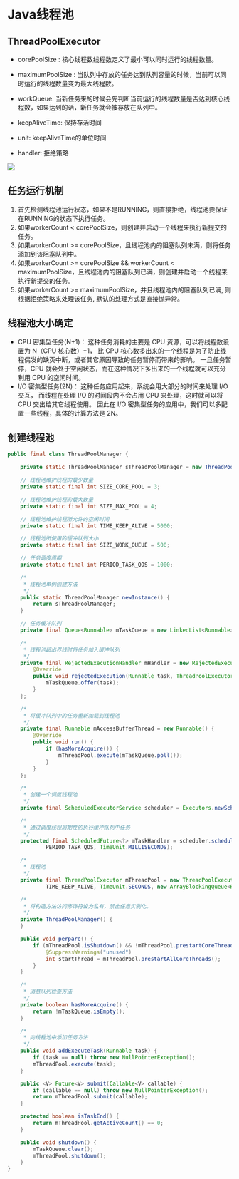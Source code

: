 # Java线程池
## ThreadPoolExecutor
- corePoolSize : 核心线程数线程数定义了最小可以同时运行的线程数量。
- maximumPoolSize : 当队列中存放的任务达到队列容量的时候，当前可以同时运行的线程数量变为最大线程数。
- workQueue: 当新任务来的时候会先判断当前运行的线程数量是否达到核心线程数，如果达到的话，新任务就会被存放在队列中。

- keepAliveTime: 保持存活时间
- unit: keepAliveTime的单位时间
- handler: 拒绝策略

![](pictures/ThreadPool.png)

## 任务运行机制
1. 首先检测线程池运行状态，如果不是RUNNING，则直接拒绝，线程池要保证在RUNNING的状态下执行任务。
2. 如果workerCount < corePoolSize，则创建并启动一个线程来执行新提交的任务。
3. 如果workerCount >= corePoolSize，且线程池内的阻塞队列未满，则将任务添加到该阻塞队列中。
4. 如果workerCount >= corePoolSize && workerCount < maximumPoolSize，且线程池内的阻塞队列已满，则创建并启动一个线程来执行新提交的任务。
5. 如果workerCount >= maximumPoolSize，并且线程池内的阻塞队列已满, 则根据拒绝策略来处理该任务, 默认的处理方式是直接抛异常。

## 线程池大小确定
- CPU 密集型任务(N+1)： 这种任务消耗的主要是 CPU 资源，可以将线程数设置为 N（CPU 核心数）+1，
  比 CPU 核心数多出来的一个线程是为了防止线程偶发的缺页中断，或者其它原因导致的任务暂停而带来的影响。
  一旦任务暂停，CPU 就会处于空闲状态，而在这种情况下多出来的一个线程就可以充分利用 CPU 的空闲时间。
- I/O 密集型任务(2N)： 这种任务应用起来，系统会用大部分的时间来处理 I/O 交互，
  而线程在处理 I/O 的时间段内不会占用 CPU 来处理，这时就可以将 CPU 交出给其它线程使用。
  因此在 I/O 密集型任务的应用中，我们可以多配置一些线程，具体的计算方法是 2N。

## 创建线程池

```java
public final class ThreadPoolManager {

    private static ThreadPoolManager sThreadPoolManager = new ThreadPoolManager();

    // 线程池维护线程的最少数量
    private static final int SIZE_CORE_POOL = 3;

    // 线程池维护线程的最大数量
    private static final int SIZE_MAX_POOL = 4;

    // 线程池维护线程所允许的空闲时间
    private static final int TIME_KEEP_ALIVE = 5000;

    // 线程池所使用的缓冲队列大小
    private static final int SIZE_WORK_QUEUE = 500;

    // 任务调度周期
    private static final int PERIOD_TASK_QOS = 1000;

    /*
     * 线程池单例创建方法
     */
    public static ThreadPoolManager newInstance() {
        return sThreadPoolManager;
    }

    // 任务缓冲队列
    private final Queue<Runnable> mTaskQueue = new LinkedList<Runnable>();

    /*
     * 线程池超出界线时将任务加入缓冲队列
     */
    private final RejectedExecutionHandler mHandler = new RejectedExecutionHandler() {
        @Override
        public void rejectedExecution(Runnable task, ThreadPoolExecutor executor) {
            mTaskQueue.offer(task);
        }
    };

    /*
     * 将缓冲队列中的任务重新加载到线程池
     */
    private final Runnable mAccessBufferThread = new Runnable() {
        @Override
        public void run() {
            if (hasMoreAcquire()) {
                mThreadPool.execute(mTaskQueue.poll());
            }
        }
    };

    /*
     * 创建一个调度线程池
     */
    private final ScheduledExecutorService scheduler = Executors.newScheduledThreadPool(1);

    /*
     * 通过调度线程周期性的执行缓冲队列中任务
     */
    protected final ScheduledFuture<?> mTaskHandler = scheduler.scheduleAtFixedRate(mAccessBufferThread, 0,
            PERIOD_TASK_QOS, TimeUnit.MILLISECONDS);

    /*
     * 线程池
     */
    private final ThreadPoolExecutor mThreadPool = new ThreadPoolExecutor(SIZE_CORE_POOL, SIZE_MAX_POOL,
            TIME_KEEP_ALIVE, TimeUnit.SECONDS, new ArrayBlockingQueue<Runnable>(SIZE_WORK_QUEUE), mHandler);

    /*
     * 将构造方法访问修饰符设为私有，禁止任意实例化。
     */
    private ThreadPoolManager() {
    }

    public void perpare() {
        if (mThreadPool.isShutdown() && !mThreadPool.prestartCoreThread()) {
            @SuppressWarnings("unused")
            int startThread = mThreadPool.prestartAllCoreThreads();
        }
    }

    /*
     * 消息队列检查方法
     */
    private boolean hasMoreAcquire() {
        return !mTaskQueue.isEmpty();
    }

    /*
     * 向线程池中添加任务方法
     */
    public void addExecuteTask(Runnable task) {
        if (task == null) throw new NullPointerException();
        mThreadPool.execute(task);
    }

    public <V> Future<V> submit(Callable<V> callable) {
        if (callable == null) throw new NullPointerException();
        return mThreadPool.submit(callable);
    }

    protected boolean isTaskEnd() {
        return mThreadPool.getActiveCount() == 0;
    }

    public void shutdown() {
        mTaskQueue.clear();
        mThreadPool.shutdown();
    }
}
```
